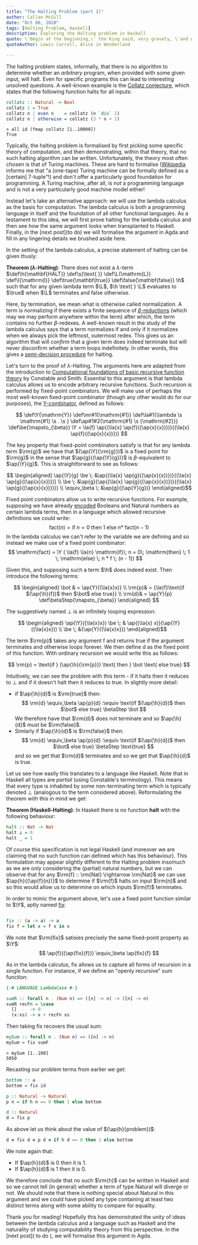 ```yaml
---
title: "The Halting Problem (part 1)"
author: Callan McGill
date: "Oct 06, 2020"
tags: [Halting Problem, Haskell]
description: Exploring the Halting problem in Haskell
quote: \'Begin at the beginning,\' the King said, very gravely, \'and go on till you come to the end&#58; then stop.\'
quoteAuthor: Lewis Carroll, Alice in Wonderland

---
```


The halting problem states, informally, that there is no algorithm to determine whether an _arbitrary_ program, when provided with some given input, will halt.
Even for specific programs this can lead to interesting unsolved questions.
A well-known example is the
[Collatz conjecture](https://en.wikipedia.org/wiki/Collatz_conjecture), which states that the
following function halts for all inputs:
```haskell
collatz :: Natural -> Bool
collatz 1 = True
collatz n | even n    = collatz (n `div` 2)
collatz n | otherwise = collatz (3 * n + 1)
```
```terminal
> all id (fmap collatz [1..10000])
True
```

Typically, the halting problem is formalised by first picking some specific theory of computation,
and then demonstrating, within that theory, that no such halting algorithm can be written. 
Unfortunately, the theory most often chosen is that of Turing machines. These are
hard to formalise ([Wikipedia](https://en.wikipedia.org/wiki/Turing_machine#Formal_definition)
informs me that "a (one-tape) Turing machine can be formally defined as a [certain] 7-tuple"!)
and don't offer a particularly good foundation for programming. A Turing
machine, after all, is _not_ a programming language and is not a very particularly good
machine model either!

Instead let's take an alternative approach: we will use the lambda calculus
as the basis for computation. The lambda calculus is both a programming language in itself
and the foundation of all other functional languages. 
As a testament to this idea, we will first prove halting for the lambda calculus
and then see how the same argument looks when transplanted to Haskell. 
Finally, in the [next post](to do) we will formalise
the argument in Agda and fill in any lingering details we brushed aside here.

In the setting of the lambda calculus, a precise statement of halting can be given thusly:

**Theorem ($\lambda$-Halting)**: There does not exist a $\lambda$-term
$\def\h{\mathbf{HALT}} \def\s{\text{ }} \def\L{\mathrm{L}} \def\l{\mathrm{l}} \def\true{\mathbf{true}}
\def\false{\mathbf{false}} \h$ such that for any given lambda term
$\L$,  $\h \text{ } \L$ evaluates to $\true$ when $\L$ terminates and false otherwise.

Here, by termination, we mean what is otherwise called normalization. A term
is normalizing if there exists a finite sequence of
[$\beta$-reductions](https://en.wikipedia.org/wiki/Lambda_calculus#%CE%B2-reduction_2)
(which may we may perform anywhere within the term)
after which, the term contains no further $\beta$-redexes.
A well-known result in the study of the lambda calculus says that a term normalizes if
and only if it normalizes when we always pick the leftmost, outermost redex.
This gives us an algorithm that will _confirm_ that a given term does indeed terminate
but will never disconfirm whether a term loops indefinitely. In other words,
this gives a
[semi-decision procedure](https://en.wikipedia.org/wiki/Decidability_(logic)#Semidecidability)
for halting.

Let's turn to the proof of $\lambda$-Halting. The arguments here are adapted from the introduction 
to
[Computational foundations of basic recursive function theory](https://www.sciencedirect.com/science/article/pii/0304397593900858)
by Constable and Smith. Essential to this argument is that lambda calculus
allows us to encode arbitrary recursive functions.
Such recursion is performed by fixed-point combinators. We will make use of perhaps
the most well-known fixed-point combinator (though any other would do for our purposes), the
[$\mathrm{Y}$-combinator](https://en.wikipedia.org/wiki/Fixed-point_combinator#Y_combinator),
defined as follows:

$$
\def\Y{\mathrm{Y}}
\def\mr#1{\mathrm{#1}}
\def\la#1{\lambda \s \mathrm{#1} \s . \s }
\def\ap#1#2{\mathrm{#1} \s {\mathrm{#2}}}
\def\be{\mapsto_{\beta}}
\Y = \la{f} \ap{(\la{x} \ap{f}{(\ap{x}{x})})}{(\la{x} \ap{f}{(\ap{x}{x})})}
  $$

The key property that fixed-point combinators satisfy is that
for any lambda term $\rm{g}$ we have that $(\ap{\Y}{\rm{g}})$ is a fixed point for
$\rm{g}$ in the sense that $\ap{g}{(\ap{\Y}{g})}$ is $\beta$-equivalent to $\ap{\Y}{g}$.
This is straightforward to see as follows:

  $$
     \begin{aligned}
      \ap{\Y}{g} \be \; &\ap{(\la{x} \ap{g}{(\ap{x}{x})})}{(\la{x} \ap{g}{(\ap{x}{x})})} \\
                 \be \; &\ap{g}{\ap{(\la{x} \ap{g}{(\ap{x}{x})})}{(\la{x} \ap{g}{(\ap{x}{x})})}} \\
        \equiv_\beta \; &\ap{g}{(\ap{Y}{g})}
    \end{aligned}$$

Fixed point combinators allow us to write recursive functions. For example, supposing we
have already [encoded](https://en.wikipedia.org/wiki/Church_encoding) Booleans and Natural numbers
as certain lambda terms, then in a language which allowed recursive definitions we could write:
$$
  \mathrm{fact} (n) = \mathrm{if}\; n = 0\;
                        \mathrm{then} \; 1 \;
                        \mathrm{else} \; n * \;\mathrm{fact} (n - 1)
$$
In the lambda calculus we can't refer to the variable we are defining and so instead we make use
of a fixed point combinator:
$$
  \mathrm{fact} = \Y ( \la{f} \la{n} \mathrm{if}\; n = 0\;
                        \mathrm{then} \; 1 \;
                        \mathrm{else} \; n * f \; (n - 1))
$$

Given this, and supposing such a term $\h$ does indeed exist. Then introduce the following terms:

  $$
     \begin{aligned}
        \bot  & = \ap{Y}{(\la{x}x)} \\
        \rm{p}& = {\la{f}\text{if $(\ap{\h}{f})$ then $\bot$ else true}} \\
        \rm{d}& = \ap{Y}{p}
  \def\betaStep{\mapsto_{\beta}}
      \end{aligned}  $$

The suggestively named $\bot$ is an infinitely looping expression:

  $$
     \begin{aligned}
      \ap{\Y}({\la{x}x}) \be \;
        &  \ap{(\la{x} x)}(\ap{\Y}({\la{x}x})) \\
        \be \; &{\ap{Y}{(\la{x}x})}
    \end{aligned}$$

The term $\rm{p}$ takes any argument $\mathrm{f}$ and returns true
if the argument terminates and otherwise loops forever. We then define $\mathrm{d}$ as
the fixed point of this function. With ordinary recursion we would write this as follows:

$$
  \rm{p} = \text{if } (\ap{\h}{\rm{p}}) \text{ then } \bot \text{ else  true}
$$

Intuitively, we can see the problem with this term - if it halts then it reduces to
$\bot$ and if it doesn't halt then it reduces to $\mathrm{true}$.
In slightly more detail:

  - if $\ap{\h}{d}$ is $\rm{true}$ then:
      $$
     \rm{d} \equiv_\beta \ap{p}{d} :\equiv
       \text{if $(\ap{\h}{d})$ then $\bot$ else true} \betaStep \bot
     $$
    We therefore have that $\rm{d}$ does not terminate and so $\ap{\h}{d}$ must be $\rm{false}$.
  - Simlarly if $\ap{\h}{d}$ is $\rm{false}$ then:
      $$
     \rm{d} \equiv_\beta \ap{p}{d} :\equiv
       \text{if $(\ap{\h}{d})$ then $\bot$ else true} \betaStep \text{true}
      $$
      and so we get that $\rm{d}$ terminates and so we get that $\ap{\h}{d}$ is true.
      

Let us see how easily this translates to a language like Haskell.
Note that in Haskell all types are _partial_ (using Constable's terminology). 
This means that every type is inhabited by some
non-terminating term which is typically denoted $\bot$ (analogous to the term considered above).
Reformulating the theorem with this in mind we get:

**Theorem (Haskell-Halting)**: In Haskell there is no function $\mathbf{halt}$ with the following behaviour:
```haskell
halt :: Nat -> Nat
halt ⊥ = 0
halt _ = 1
```

Of course this specification is not legal Haskell (and moreover we are claiming that no such function
can defined which has this behaviour). This formulation may appear slightly different
to the Halting problem insomuch as we are only considering the (partial) natural numbers, but
we can observe that for any $\rm{f} :: \rm{Nat} \rightarrow \rm{Nat}$ we can use
$\ap{h}{(\ap{f}{n})}$ to determine if $\rm{f}$ halts on input $\rm{n}$ and so this would
allow us to determine on which inputs $\rm{f}$ terminates.

In order to mimic the argument above, let's use a fixed point function similar to $\Y$, aptly named
[$\mathrm{fix}$](https://hackage.haskell.org/package/base-4.14.0.0/docs/Data-Function.html#v:fix):
```haskell

fix :: (a -> a) -> a
fix f = let x = f x in x
```


We note that $\rm{fix}$ satisies precisely the same fixed-point property as $\Y$:
$$
  \ap{f}{(\ap{fix}{f})} \equiv_\beta \ap{fix}{f}
  $$

As in the lambda calculus, $\mathrm{fix}$ allows us to capture all forms of recursion in a
single function. For instance, if we define an "openly recursive" sum function:
```haskell
{-# LANGUAGE LambdaCase #-}

sumR :: forall n . (Num n) => ([n] -> n) -> ([n] -> n)
sumR recFn = \case
  []     -> 0
  (x:xs) -> x + recFn xs
```
Then taking $\mathrm{fix}$ recovers the usual sum:
```haskell
mySum :: forall n . (Num n) => ([n] -> n)
mySum = fix sumF
```
```shell
> mySum [1..100]
5050
```

Recasting our problem terms from earlier we get:

```haskell
bottom :: a
bottom = fix id

p :: Natural -> Natural
p n = if h n == 0 then 1 else bottom

d :: Natural
d = fix p
```

As above let us think about the value of $(\ap{h}{problem})$:
```haskell
d ≡ fix d ≡ p d ≡ if h d == 0 then 1 else bottom
```

We note again that:

  - If $\ap{h}{d}$ is $0$ then it is 1.
  - If $\ap{h}{d}$ is $1$ then it is 0.


We therefore conclude that no such $\rm{h}$ can be written in Haskell and so we cannot tell (in general) whether a term of type $\mathrm{Natural}$ will diverge or not. We should note that there is nothing
special about $\mathrm{Natural}$ in this argument and we could have picked any type containing at
least two distinct terms along with some ability to compare for equality.

Thank you for reading! Hopefully this has demonstrated the unity of ideas between the lambda calculus and a language such as
Haskell and the naturality of studying computability theory from this perspective. In the [next post]( to do ), we will formalise this argument in Agda.


